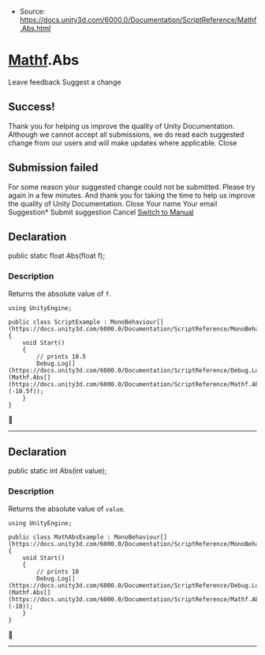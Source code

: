 * Source: https://docs.unity3d.com/6000.0/Documentation/ScriptReference/Mathf.Abs.html

#  [Mathf](https://docs.unity3d.com/6000.0/Documentation/ScriptReference/Mathf.html).Abs
Leave feedback
Suggest a change
## Success!
Thank you for helping us improve the quality of Unity Documentation. Although we cannot accept all submissions, we do read each suggested change from our users and will make updates where applicable.
Close
## Submission failed
For some reason your suggested change could not be submitted. Please <a>try again</a> in a few minutes. And thank you for taking the time to help us improve the quality of Unity Documentation.
Close
Your name Your email Suggestion* Submit suggestion
Cancel
[Switch to Manual](https://docs.unity3d.com/6000.0/Documentation/Manual/class-Mathf.html "Go to Mathf Component in the Manual")
## Declaration
public static float Abs(float f); 
### Description
Returns the absolute value of `f`.
```
using UnityEngine;  
  
public class ScriptExample : MonoBehaviour[](https://docs.unity3d.com/6000.0/Documentation/ScriptReference/MonoBehaviour.html)
{
    void Start()
    {
        // prints 10.5
        Debug.Log[](https://docs.unity3d.com/6000.0/Documentation/ScriptReference/Debug.Log.html)(Mathf.Abs[](https://docs.unity3d.com/6000.0/Documentation/ScriptReference/Mathf.Abs.html)(-10.5f));
    }
}

```

* * *
## Declaration
public static int Abs(int value); 
### Description
Returns the absolute value of `value`.
```
using UnityEngine;  
  
public class MathAbsExample : MonoBehaviour[](https://docs.unity3d.com/6000.0/Documentation/ScriptReference/MonoBehaviour.html)
{
    void Start()
    {
        // prints 10
        Debug.Log[](https://docs.unity3d.com/6000.0/Documentation/ScriptReference/Debug.Log.html)(Mathf.Abs[](https://docs.unity3d.com/6000.0/Documentation/ScriptReference/Mathf.Abs.html)(-10));
    }
}

```

* * *
